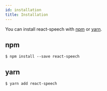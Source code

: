 ```yaml
---
id: installation
title: Installation
---
```


You can install react-speech with [npm](https://www.npmjs.com/) or [yarn](https://yarnpkg.com/lang/en/).

## npm

```shell
$ npm install --save react-speech
```

## yarn

```shell
$ yarn add react-speech
```
